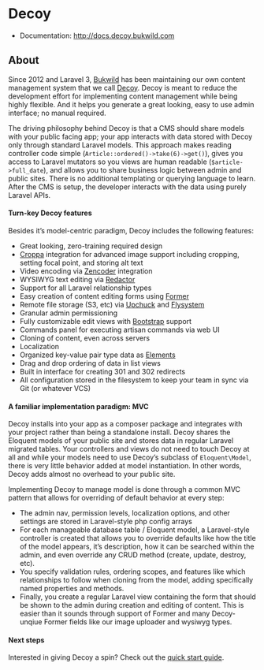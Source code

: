 # Decoy

- Documentation: http://docs.decoy.bukwild.com

## About

Since 2012 and Laravel 3, [Bukwild](http://www.bukwild.com) has been maintaining our own content management system that we call [Decoy](http://www.bukwild.com/project/decoy). Decoy is meant to reduce the development effort for implementing content management while being highly flexible.  And it helps you generate a great looking, easy to use admin interface; no manual required.

The driving philosophy behind Decoy is that a CMS should share models with your public facing app; your app interacts with data stored with Decoy only through standard Laravel models.  This approach makes reading controller code simple (`Article::ordered()->take(6)->get()`), gives you access to Laravel mutators so you views are human readable (`$article->full_date`), and allows you to share business logic between admin and public sites.  There is no additional templating or querying language to learn.  After the CMS is setup, the developer interacts with the data using purely Laravel APIs.


#### Turn-key Decoy features

Besides it’s model-centric paradigm, Decoy includes the following features:

- Great looking, zero-training required design
- [Croppa](https://github.com/BKWLD/croppa) integration for advanced image support including cropping, setting focal point, and storing alt text
- Video encoding via [Zencoder](https://zencoder.com/) integration
- WYSIWYG text editing via [Redactor](https://imperavi.com/redactor/)
- Support for all Laravel relationship types
- Easy creation of content editing forms using [Former](http://formers.github.io/former/)
- Remote file storage (S3, etc) via [Upchuck](https://github.com/BKWLD/upchuck) and [Flysystem](http://flysystem.thephpleague.com/)
- Granular admin permissioning
- Fully customizable edit views with [Bootstrap](http://getbootstrap.com/) support
- Commands panel for executing artisan commands via web UI
- Cloning of content, even across servers
- Localization
- Organized key-value pair type data as [Elements](elements)
- Drag and drop ordering of data in list views
- Built in interface for creating 301 and 302 redirects
- All configuration stored in the filesystem to keep your team in sync via Git (or whatever VCS)


#### A familiar implementation paradigm: MVC

Decoy installs into your app as a composer package and integrates with your project rather than being a standalone install.  Decoy shares the Eloquent models of your public site and stores data in regular Laravel migrated tables.  Your controllers and views do not need to touch Decoy at all and while your models need to use Decoy’s subclass of `Eloquent\Model`, there is very little behavior added at model instantiation.  In other words, Decoy adds almost no overhead to your public site.

Implementing Decoy to manage model is done through a common MVC pattern that allows for overriding of default behavior at every step:

- The admin nav, permission levels, localization options, and other settings are stored in Laravel-style php config arrays
- For each manageable database table / Eloquent model, a Laravel-style controller is created that allows you to override defaults like how the title of the model appears, it’s description, how it can be searched within the admin, and even override any CRUD method (create, update, destroy, etc).
- You specify validation rules, ordering scopes, and features like which relationships to follow when cloning from the model, adding specifically named properties and methods.
- Finally, you create a regular Laravel view containing the form that should be shown to the admin during creation and editing of content.  This is easier than it sounds through support of Former and many Decoy-unqiue Former fields like our image uploader and wysiwyg types.


#### Next steps

Interested in giving Decoy a spin?  Check out the [quick start guide](http://docs.decoy.bukwild.com/quick-start).
